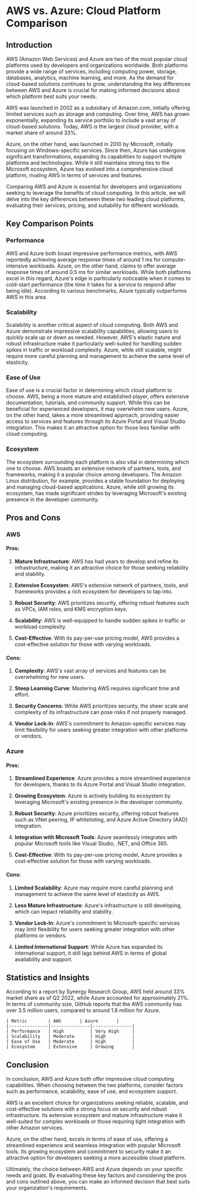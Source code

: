 # AWS vs. Azure: Cloud Platform Comparison
## Introduction

AWS (Amazon Web Services) and Azure are two of the most popular cloud platforms used by developers and organizations worldwide. Both platforms provide a wide range of services, including computing power, storage, databases, analytics, machine learning, and more. As the demand for cloud-based solutions continues to grow, understanding the key differences between AWS and Azure is crucial for making informed decisions about which platform best suits your needs.

AWS was launched in 2002 as a subsidiary of Amazon.com, initially offering limited services such as storage and computing. Over time, AWS has grown exponentially, expanding its service portfolio to include a vast array of cloud-based solutions. Today, AWS is the largest cloud provider, with a market share of around 33%.

Azure, on the other hand, was launched in 2010 by Microsoft, initially focusing on Windows-specific services. Since then, Azure has undergone significant transformations, expanding its capabilities to support multiple platforms and technologies. While it still maintains strong ties to the Microsoft ecosystem, Azure has evolved into a comprehensive cloud platform, rivaling AWS in terms of services and features.

Comparing AWS and Azure is essential for developers and organizations seeking to leverage the benefits of cloud computing. In this article, we will delve into the key differences between these two leading cloud platforms, evaluating their services, pricing, and suitability for different workloads.

## Key Comparison Points

### Performance

AWS and Azure both boast impressive performance metrics, with AWS reportedly achieving average response times of around 1 ms for compute-intensive workloads. Azure, on the other hand, claims to offer average response times of around 0.5 ms for similar workloads. While both platforms excel in this regard, Azure's edge is particularly noticeable when it comes to cold-start performance (the time it takes for a service to respond after being idle). According to various benchmarks, Azure typically outperforms AWS in this area.

### Scalability

Scalability is another critical aspect of cloud computing. Both AWS and Azure demonstrate impressive scalability capabilities, allowing users to quickly scale up or down as needed. However, AWS's elastic nature and robust infrastructure make it particularly well-suited for handling sudden spikes in traffic or workload complexity. Azure, while still scalable, might require more careful planning and management to achieve the same level of elasticity.

### Ease of Use

Ease of use is a crucial factor in determining which cloud platform to choose. AWS, being a more mature and established player, offers extensive documentation, tutorials, and community support. While this can be beneficial for experienced developers, it may overwhelm new users. Azure, on the other hand, takes a more streamlined approach, providing easier access to services and features through its Azure Portal and Visual Studio integration. This makes it an attractive option for those less familiar with cloud computing.

### Ecosystem

The ecosystem surrounding each platform is also vital in determining which one to choose. AWS boasts an extensive network of partners, tools, and frameworks, making it a popular choice among developers. The Amazon Linux distribution, for example, provides a stable foundation for deploying and managing cloud-based applications. Azure, while still growing its ecosystem, has made significant strides by leveraging Microsoft's existing presence in the developer community.

## Pros and Cons

### AWS

#### Pros:

1. **Mature Infrastructure**: AWS has had years to develop and refine its infrastructure, making it an attractive choice for those seeking reliability and stability.
2. **Extensive Ecosystem**: AWS's extensive network of partners, tools, and frameworks provides a rich ecosystem for developers to tap into.
3. **Robust Security**: AWS prioritizes security, offering robust features such as VPCs, IAM roles, and KMS encryption keys.
4. **Scalability**: AWS is well-equipped to handle sudden spikes in traffic or workload complexity.

5. **Cost-Effective**: With its pay-per-use pricing model, AWS provides a cost-effective solution for those with varying workloads.

#### Cons:

1. **Complexity**: AWS's vast array of services and features can be overwhelming for new users.
2. **Steep Learning Curve**: Mastering AWS requires significant time and effort.
3. **Security Concerns**: While AWS prioritizes security, the sheer scale and complexity of its infrastructure can pose risks if not properly managed.

4. **Vendor Lock-In**: AWS's commitment to Amazon-specific services may limit flexibility for users seeking greater integration with other platforms or vendors.

### Azure

#### Pros:

1. **Streamlined Experience**: Azure provides a more streamlined experience for developers, thanks to its Azure Portal and Visual Studio integration.
2. **Growing Ecosystem**: Azure is actively building its ecosystem by leveraging Microsoft's existing presence in the developer community.
3. **Robust Security**: Azure prioritizes security, offering robust features such as VNet peering, IP whitelisting, and Azure Active Directory (AAD) integration.
4. **Integration with Microsoft Tools**: Azure seamlessly integrates with popular Microsoft tools like Visual Studio, .NET, and Office 365.

5. **Cost-Effective**: With its pay-per-use pricing model, Azure provides a cost-effective solution for those with varying workloads.

#### Cons:

1. **Limited Scalability**: Azure may require more careful planning and management to achieve the same level of elasticity as AWS.
2. **Less Mature Infrastructure**: Azure's infrastructure is still developing, which can impact reliability and stability.
3. **Vendor Lock-In**: Azure's commitment to Microsoft-specific services may limit flexibility for users seeking greater integration with other platforms or vendors.

4. **Limited International Support**: While Azure has expanded its international support, it still lags behind AWS in terms of global availability and support.

## Statistics and Insights

According to a report by Synergy Research Group, AWS held around 33% market share as of Q2 2022, while Azure accounted for approximately 21%. In terms of community size, GitHub reports that the AWS community has over 3.5 million users, compared to around 1.8 million for Azure.

```
| Metric        | AWS       | Azure       |
|---------------|---------------|---------------|
| Performance   | High          | Very High     |
| Scalability   | Moderate      | High          |
| Ease of Use   | Moderate      | High          |
| Ecosystem     | Extensive     | Growing       |
```

## Conclusion

In conclusion, AWS and Azure both offer impressive cloud computing capabilities. When choosing between the two platforms, consider factors such as performance, scalability, ease of use, and ecosystem support.

AWS is an excellent choice for organizations seeking reliable, scalable, and cost-effective solutions with a strong focus on security and robust infrastructure. Its extensive ecosystem and mature infrastructure make it well-suited for complex workloads or those requiring tight integration with other Amazon services.

Azure, on the other hand, excels in terms of ease of use, offering a streamlined experience and seamless integration with popular Microsoft tools. Its growing ecosystem and commitment to security make it an attractive option for developers seeking a more accessible cloud platform.

Ultimately, the choice between AWS and Azure depends on your specific needs and goals. By evaluating these key factors and considering the pros and cons outlined above, you can make an informed decision that best suits your organization's requirements.